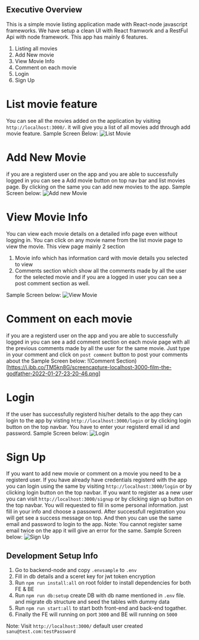 ## Executive Overview
This is a simple movie listing application made with React-node javascript frameworks. We have setup a clean UI with React framwork and a RestFul Api with node framework. This app has mainly 6 features.

1. Listing all movies
2. Add New movie
3. View Movie Info
4. Comment on each movie
5. Login
6. Sign Up

# List movie feature
You can see all the movies added on the application by visiting `http://localhost:3000/`. it will give you a list of all movies add through add movie feature. 
Sample Screen Below:
![List Movie](https://i.ibb.co/TW5SBZF/screencapture-localhost-3000-film-2022-01-27-23-11-07.png)
# Add New Movie
if you are a registerd user on the app and you are able to successfully logged in you can see a Add movie button on top nav bar and list movies page. By clicking on the same you can add new movies to the app.
Sample Screen below:
![Add new Movie](https://i.ibb.co/mhKtXnj/screencapture-localhost-3000-add-Movie-2022-01-27-23-21-53.png)


# View Movie Info 
You can view each movie details on a detailed info page even without logging in. You can click on any movie name from the list movie page to view the movie. This view page mainly 2 section 
1. Movie info which has information card with movie details you selected to view
2. Comments section which show all the comments made by all the user for the selected movie and if you are a logged in user you can see a post comment section as well.

Sample Screen below:
![View Movie](https://i.ibb.co/CK95qdd/screencapture-localhost-3000-film-the-shawshank-redemption-2022-01-27-23-15-21.png)


# Comment on each movie
if you are a registerd user on the app and you are able to successfully logged in you can see a add comment section on each movie page with all the previous comments made by all the user for the same movie. Just type in your comment and click on `post comment` button to post your comments about the 
Sample Screen below:
!(Comment Section)[https://i.ibb.co/TM5kn8G/screencapture-localhost-3000-film-the-godfather-2022-01-27-23-20-46.png]


# Login
If the user has successfully registerd his/her details to the app they can login to the app by visting `http://localhost:3000/login` or by clicking login button on the top navbar. You have to enter your registerd email id and password.
Sample Screen below:
![Login](https://i.ibb.co/N9L0h8B/screencapture-localhost-3000-login-2022-01-27-23-16-55.png)


# Sign Up
If you want to add new movie or comment on a movie you need to be a registerd user. If you have already have credentials registerd with the app you can login using the same by visiting `http://localhost:3000/login` or by clicking login button on the top navbar. If you want to register as a new user you can visit `http://localhost:3000/signup` or by clicking sign up button on the top navbar. You will requested to fill in some personal information. just fill in your info and choose a passowrd. After successfull registration you will get see a success message on top. And then you can use the same email and password to login  to the app. 
Note: You cannot register same email twice on the app it will give an error for the same.
Sample Screen below:
![Sign Up](https://i.ibb.co/BcN4bgn/screencapture-localhost-3000-signup-2022-01-27-23-17-53.png)



## Development Setup Info

1. Go to backend-node and copy `.envsample` to `.env`
2. Fill in db details and a sceret key for jwt token encryption
3. Run `npm run install:all` on root folder to install dependencies for both FE & BE
4. Run `npm run db:setup` create DB with db name mentioned in `.env` file. and migrate db structure and seed the tables with dummy data
5. Run `npm run start:all` to start both front-end and back-end togather.
6. Finally the FE will running on port `3000` and BE will running on `5000`

Note: Visit `http://localhost:3000/` 
default user created `sanu@test.com:testPassword`

